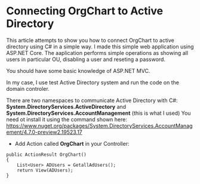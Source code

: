 # Connecting OrgChart to Active Directory

This article attempts to show you how to connect OrgChart to active directory using C# in a simple way. I made this simple web application using ASP.NET Core. The aaplication performs simple operations as showing all users in particular OU, disabling a user and reseting a password.

You should have some basic knowledge of ASP.NET MVC.

In my case, I use test Active Directory system and run the code on the domain controler.

There are two namespaces to communicate Active Directory with C#:
**System.DirectoryServices.ActiveDirectory** and
**System.DirectoryServices.AccountManagement** (this is what I used)
You need ot install it using the command shown here: 
https://www.nuget.org/packages/System.DirectoryServices.AccountManagement/4.7.0-preview2.19523.17

- Add Action called **OrgChart** in your Controller:
```
public ActionResult OrgChart()
{
    List<User> ADUsers = GetallAdUsers();
    return View(ADUsers);
}
```

